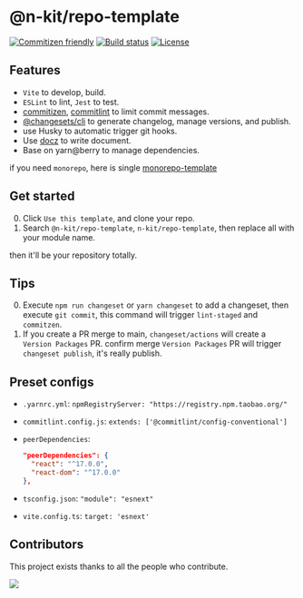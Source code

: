 # @n-kit/repo-template

[![Commitizen friendly](https://img.shields.io/badge/commitizen-friendly-brightgreen.svg)](http://commitizen.github.io/cz-cli/)
[![Build status](https://badgen.net/github/checks/n-kit/repo-template)](https://github.com/n-kit/repo-template/actions/)
[![License](https://badgen.net/github/license/n-kit/repo-template)](https://github.com/n-kit/repo-template/blob/master/LICENSE)

## Features

- `Vite` to develop, build.
- `ESLint` to lint, `Jest` to test.
- [commitizen](https://github.com/commitizen/cz-cli), [commitlint](https://github.com/conventional-changelog/commitlint) to limit commit messages.
- [@changesets/cli](https://github.com/atlassian/changesets) to generate changelog, manage versions, and publish.
- use Husky to automatic trigger git hooks.
- Use [docz](https://github.com/doczjs/docz) to write document.
- Base on yarn@berry to manage dependencies.

if you need `monorepo`, here is single [monorepo-template](https://github.com/n-kit/monorepo-template)

## Get started

0. Click `Use this template`, and clone your repo.
1. Search `@n-kit/repo-template`, `n-kit/repo-template`, then replace all with your module name.

then it'll be your repository totally.

## Tips

0. Execute `npm run changeset` or `yarn changeset` to add a changeset, then execute `git commit`, this command will trigger `lint-staged` and `commitzen`.
1. If you create a PR merge to main, `changeset/actions` will create a `Version Packages` PR. confirm merge `Version Packages` PR will trigger `changeset publish`, it's really publish.

## Preset configs

- `.yarnrc.yml`: `npmRegistryServer: "https://registry.npm.taobao.org/"`
- `commitlint.config.js`: `extends: ['@commitlint/config-conventional']`
- `peerDependencies`:

  ```json
  "peerDependencies": {
    "react": "^17.0.0",
    "react-dom": "^17.0.0"
  },
  ```

- `tsconfig.json`: `"module": "esnext"`
- `vite.config.ts`: `target: 'esnext'`

## Contributors

This project exists thanks to all the people who contribute.

<a href="https://github.com/n-kit/repo-template/graphs/contributors"><img src="https://contrib.rocks/image?repo=n-kit/repo-template" /></a>
